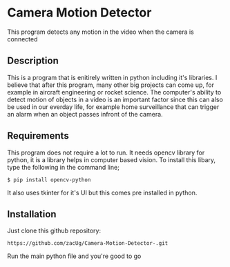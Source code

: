 # Camera Motion Detector
This program detects any motion in the video when the camera is connected

## Description
This is a program that is enitirely written in python including it's libraries. I believe that after this program, many other big projects can come up, for example in aircraft engineering or rocket science. The computer's ability to detect motion of objects in a video is an important factor since this can also be used in our everday life, for example home surveillance that can trigger an alarm when an object passes infront of the camera.

## Requirements
This program does not require a lot to run. It needs opencv library for python, it is a library helps in computer based vision. To install this libary, type the following in the command line;

```
$ pip install opencv-python
```

It also uses tkinter for it's UI but this comes pre installed in python.

## Installation
Just clone this github repository:

```
https://github.com/zacUg/Camera-Motion-Detector-.git
```
Run the main python file and you're good to go
